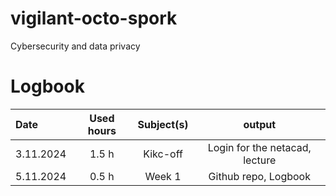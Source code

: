 # vigilant-octo-spork
Cybersecurity and data privacy

# Logbook

| Date | Used hours | Subject(s) | output | 
| :---   | :---: | :---: | :---: |
| 3.11.2024 | 1.5 h | Kikc-off | Login for the netacad, lecture | 
| 5.11.2024 | 0.5 h | Week 1 | Github repo, Logbook | 
 

